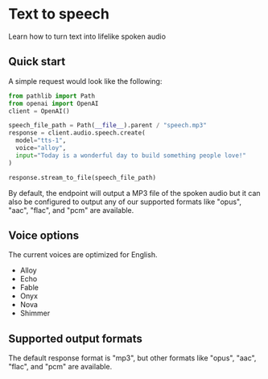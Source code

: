 # Text to speech

Learn how to turn text into lifelike spoken audio

## Quick start

A simple request would look like the following:

```python
from pathlib import Path
from openai import OpenAI
client = OpenAI()

speech_file_path = Path(__file__).parent / "speech.mp3"
response = client.audio.speech.create(
  model="tts-1",
  voice="alloy",
  input="Today is a wonderful day to build something people love!"
)

response.stream_to_file(speech_file_path)
```

By default, the endpoint will output a MP3 file of the spoken audio but it can also be configured to output any of our supported formats like "opus", "aac", "flac", and "pcm" are available.

## Voice options

The current voices are optimized for English.

- Alloy
- Echo
- Fable
- Onyx
- Nova
- Shimmer

## Supported output formats

The default response format is "mp3", but other formats like "opus", "aac", "flac", and "pcm" are available.
